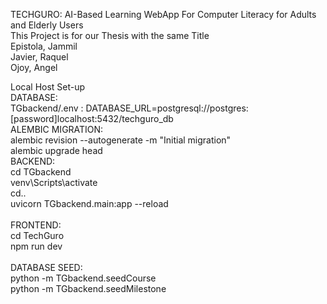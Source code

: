 TECHGURO: AI-Based Learning WebApp For Computer Literacy for Adults and Elderly Users
<br>
This Project is for our Thesis with the same Title
<br>
Epistola, Jammil
<br>
Javier, Raquel
<br>
Ojoy, Angel

Local Host Set-up<br>
DATABASE:<br>
  TGbackend/.env : DATABASE_URL=postgresql://postgres:[password]localhost:5432/techguro_db
  <br>
ALEMBIC MIGRATION:<br>
  alembic revision --autogenerate -m "Initial migration"<br>
  alembic upgrade head<br>
BACKEND:<br>
  cd TGbackend<br>
  venv\Scripts\activate<br>
  cd..<br>
  uvicorn TGbackend.main:app --reload<br>
  <br>
FRONTEND:<br>
  cd TechGuro<br>
  npm run dev<br>
  <br>
DATABASE SEED:<br>
  python -m TGbackend.seedCourse<br>
  python -m TGbackend.seedMilestone<br>


